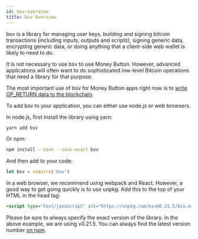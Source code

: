 ```yaml
---
id: bsv-overview
title: bsv Overview
---
```


bsv is a library for managing user keys, building and signing bitcoin transactions (including inputs, outputs and scripts), signing generic data, encrypting generic data, or doing anything that a client-side web wallet is likely to need to do.

It is not necessary to use bsv to use Money Button. However, advanced applications will often want to do sophisticated low-level Bitcoin operations that need a library for that purpose.

The most important use of bsv for Money Button apps right now is to [write OP_RETURN data to the blockchain](ex-op-return.md).

To add bsv to your application, you can either use node.js or web browsers.

In node.js, first install the library using yarn:
```sh
yarn add bsv
```

Or npm:
```sh
npm install --save --save-exact bsv
```

And then add to your code:
```javascript
let bsv = require('bsv')
```

In a web browser, we recommend using webpack and React. However, a good way to get going quickly is to use unpkg. Add this to the top of your HTML in the head tag:
```html
<script type="text/javascript" src="https://unpkg.com/bsv@0.21.5/bsv.min.js"></script>
```

Please be sure to always specify the exact version of the library. In the above example, we are using v0.21.5. You can always find the latest version number [on npm](https://www.npmjs.com/package/bsv).
